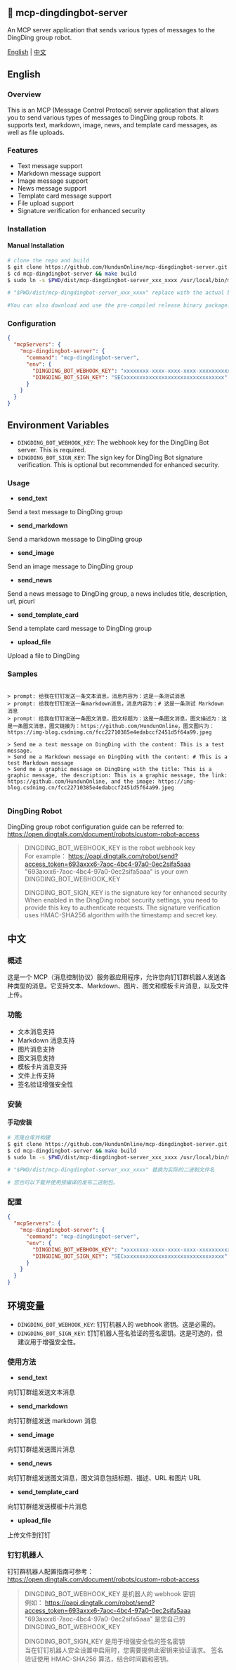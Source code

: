 ## 🚀 mcp-dingdingbot-server

An MCP server application that sends various types of messages to the DingDing group robot.

[English](#english) | [中文](#chinese)

<a name="english"></a>
## English

### Overview

This is an MCP (Message Control Protocol) server application that allows you to send various types of messages to DingDing group robots. It supports text, markdown, image, news, and template card messages, as well as file uploads.

### Features

- Text message support
- Markdown message support
- Image message support
- News message support
- Template card message support
- File upload support
- Signature verification for enhanced security

### Installation

#### Manual Installation
```sh
# clone the repo and build
$ git clone https://github.com/HundunOnline/mcp-dingdingbot-server.git
$ cd mcp-dingdingbot-server && make build
$ sudo ln -s $PWD/dist/mcp-dingdingbot-server_xxx_xxxx /usr/local/bin/mcp-dingdingbot-server

# "$PWD/dist/mcp-dingdingbot-server_xxx_xxxx" replace with the actual binary file name

#You can also download and use the pre-compiled release binary package.
```

### Configuration

```json
{
  "mcpServers": {
    "mcp-dingdingbot-server": {
      "command": "mcp-dingdingbot-server",
      "env": {
        "DINGDING_BOT_WEBHOOK_KEY": "xxxxxxxx-xxxx-xxxx-xxxx-xxxxxxxxxxx",
        "DINGDING_BOT_SIGN_KEY": "SECxxxxxxxxxxxxxxxxxxxxxxxxxxxxxxxx"
      }
    }
  }
}
```

## Environment Variables

- `DINGDING_BOT_WEBHOOK_KEY`: The webhook key for the DingDing Bot server. This is required.
- `DINGDING_BOT_SIGN_KEY`: The sign key for DingDing Bot signature verification. This is optional but recommended for enhanced security.

### Usage

- **send_text**

Send a text message to DingDing group

- **send_markdown**

Send a markdown message to DingDing group

- **send_image**

Send an image message to DingDing group

- **send_news**

Send a news message to DingDing group, a news includes title, description, url, picurl

- **send_template_card**

Send a template card message to DingDing group

- **upload_file**

Upload a file to DingDing

### Samples

```prompt

> prompt: 给我在钉钉发送一条文本消息，消息内容为：这是一条测试消息
> prompt: 给我在钉钉发送一条markdown消息，消息内容为：# 这是一条测试 Markdown 消息
> prompt: 给我在钉钉发送一条图文消息，图文标题为：这是一条图文消息，图文描述为：这是一条图文消息，图文链接为：https://github.com/HundunOnline，图文图片为：https://img-blog.csdnimg.cn/fcc22710385e4edabccf2451d5f64a99.jpeg

> Send me a text message on DingDing with the content: This is a test message.
> Send me a Markdown message on DingDing with the content: # This is a test Markdown message
> Send me a graphic message on DingDing with the title: This is a graphic message, the description: This is a graphic message, the link: https://github.com/HundunOnline, and the image: https://img-blog.csdnimg.cn/fcc22710385e4edabccf2451d5f64a99.jpeg


```

### DingDing Robot

DingDing group robot configuration guide can be referred to:
https://open.dingtalk.com/document/robots/custom-robot-access

> DINGDING_BOT_WEBHOOK_KEY is the robot webhook key<br>For example：
> https://oapi.dingtalk.com/robot/send?access_token=693axxx6-7aoc-4bc4-97a0-0ec2sifa5aaa <br>
> "693axxx6-7aoc-4bc4-97a0-0ec2sifa5aaa" is your own DINGDING_BOT_WEBHOOK_KEY
>
> DINGDING_BOT_SIGN_KEY is the signature key for enhanced security<br>
> When enabled in the DingDing robot security settings, you need to provide this key to authenticate requests.
> The signature verification uses HMAC-SHA256 algorithm with the timestamp and secret key.

<a name="chinese"></a>
## 中文

### 概述

这是一个 MCP（消息控制协议）服务器应用程序，允许您向钉钉群机器人发送各种类型的消息。它支持文本、Markdown、图片、图文和模板卡片消息，以及文件上传。

### 功能

- 文本消息支持
- Markdown 消息支持
- 图片消息支持
- 图文消息支持
- 模板卡片消息支持
- 文件上传支持
- 签名验证增强安全性

### 安装

#### 手动安装

```sh
# 克隆仓库并构建
$ git clone https://github.com/HundunOnline/mcp-dingdingbot-server.git
$ cd mcp-dingdingbot-server && make build
$ sudo ln -s $PWD/dist/mcp-dingdingbot-server_xxx_xxxx /usr/local/bin/mcp-dingdingbot-server

# "$PWD/dist/mcp-dingdingbot-server_xxx_xxxx" 替换为实际的二进制文件名

# 您也可以下载并使用预编译的发布二进制包。
```

### 配置

```json
{
  "mcpServers": {
    "mcp-dingdingbot-server": {
      "command": "mcp-dingdingbot-server",
      "env": {
        "DINGDING_BOT_WEBHOOK_KEY": "xxxxxxxx-xxxx-xxxx-xxxx-xxxxxxxxxxx",
        "DINGDING_BOT_SIGN_KEY": "SECxxxxxxxxxxxxxxxxxxxxxxxxxxxxxxxx"
      }
    }
  }
}
```

## 环境变量

- `DINGDING_BOT_WEBHOOK_KEY`: 钉钉机器人的 webhook 密钥。这是必需的。
- `DINGDING_BOT_SIGN_KEY`: 钉钉机器人签名验证的签名密钥。这是可选的，但建议用于增强安全性。

### 使用方法

- **send_text**

向钉钉群组发送文本消息

- **send_markdown**

向钉钉群组发送 markdown 消息

- **send_image**

向钉钉群组发送图片消息

- **send_news**

向钉钉群组发送图文消息，图文消息包括标题、描述、URL 和图片 URL

- **send_template_card**

向钉钉群组发送模板卡片消息

- **upload_file**

上传文件到钉钉

### 钉钉机器人

钉钉群机器人配置指南可参考：
https://open.dingtalk.com/document/robots/custom-robot-access

> DINGDING_BOT_WEBHOOK_KEY 是机器人的 webhook 密钥<br>例如：
> https://oapi.dingtalk.com/robot/send?access_token=693axxx6-7aoc-4bc4-97a0-0ec2sifa5aaa <br>
> "693axxx6-7aoc-4bc4-97a0-0ec2sifa5aaa" 是您自己的 DINGDING_BOT_WEBHOOK_KEY
>
> DINGDING_BOT_SIGN_KEY 是用于增强安全性的签名密钥<br>
> 当在钉钉机器人安全设置中启用时，您需要提供此密钥来验证请求。
> 签名验证使用 HMAC-SHA256 算法，结合时间戳和密钥。
